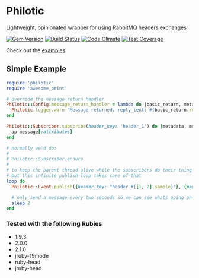 # Philotic

Lightweight, opinionated wrapper for using RabbitMQ headers exchanges

[![Gem Version](https://badge.fury.io/rb/philotic.png)](http://badge.fury.io/rb/philotic)
[![Build Status](https://travis-ci.org/nkeyes/philotic.png?branch=master)](https://travis-ci.org/nkeyes/philotic)
[![Code Climate](https://codeclimate.com/github/nkeyes/philotic/badges/gpa.svg)](https://codeclimate.com/github/nkeyes/philotic)
[![Test Coverage](https://codeclimate.com/github/nkeyes/philotic/badges/coverage.svg)](https://codeclimate.com/github/nkeyes/philotic)

Check out the [examples](https://github.com/nkeyes/philotic/tree/master/examples).

## Simple Example
```Ruby
require 'philotic'
require 'awesome_print'

# override the message return handler
Philotic::Config.message_return_handler = lambda do |basic_return, metadata, message|
  Philotic.logger.warn "Message returned. reply_text: #{basic_return.reply_text}"
end

Philotic::Subscriber.subscribe(header_key: 'header_1') do |metadata, message|
  ap message[:attributes]
end

# normally we'd do:
#
# Philotic::Subscriber.endure
#
# to keep the parent thread alive while the subscribers do their thing
# but this infinite publish loop takes care of that
loop do
  Philotic::Event.publish({header_key: "header_#{[1, 2].sample}"}, {payload_key: 'payload_value'})

  # only send a message every two seconds so we can see whats going on
  sleep 2
end
```

### Tested with the following Rubies
* 1.9.3
* 2.0.0
* 2.1.0
* jruby-19mode
* ruby-head
* jruby-head
